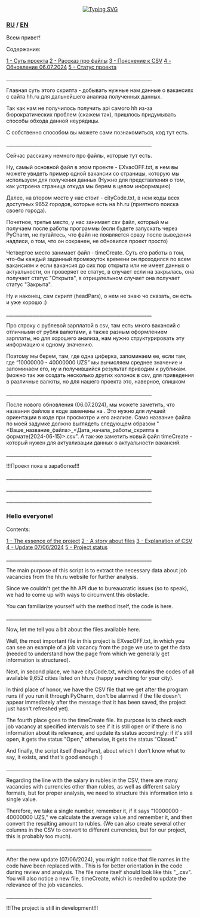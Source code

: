 <p align="center"> <a href="https://git.io/typing-svg"><img src="https://readme-typing-svg.herokuapp.com?font=Ga+Maamli&duration=2000&pause=1000&color=CB17C4&background=FFFFFF00&center=true&vCenter=true&random=false&width=435&lines=README+%D0%BA+%D0%9F%D1%80%D0%BE%D0%B5%D0%BA%D1%82%D1%83+%D0%BF%D0%BE+%D0%BF%D0%B0%D1%80%D1%81%D0%B8%D0%BD%D0%B3%D1%83+HH.ru;README+for+the+HH.ru+Parsing+Project;Zabrodivshiy+Kivi" alt="Typing SVG" /></a> </p>

<p><H3> <a href = "#RU">RU</a> / <a href = "#EN">EN</a> </H3></p>

<p><a id="RU">Всем привет! </p>

<p>Содержание:</p>
<a href = "#esse">1 - Суть проекта</a>
<a href = "#files">2 - Рассказ про файлы</a>
<a href = "#csv">3 - Пояснение к CSV</a>
<a href = "#new1">4 - Обновление 06.07.2024</a>
<a href = "#stat">5 - Статус проекта</a>


<p>_____________________________________________________________ </p>

<p id = "esse" >Главная суть этого скрипта - добывать нужные нам данные о вакансиях с сайта hh.ru для дальнейшего анализа полученных данных. </p>

<p>Так как нам не получилось получить api самого hh из-за бюрократических проблем (скажем так), пришлось придумывать способы обхода данной неурядицы. </p>

<p>С собственно способом вы можете сами познакомиться, код тут есть. </p>

<p>_____________________________________________________________ </p>
 
<p id = "files">Сейчас расскажу немного про файлы, которые тут есть. </p>

<p>Ну, самый основной файл в этом проекте - EXvacOFF.txt, в нем вы можете увидеть пример одной вакансии со страницы, которую мы используем для получения данных (Нужно для представления о том, как устроена страница откуда мы берем в целом информацию) </p>

<p>Далее, на втором месте у нас стоит - cityCode.txt, в нем коды всех доступных 9652 городов, которые есть на hh.ru (приятного поиска своего города). </p>

<p>Почетное, третье место, у нас занимает csv файл, который мы получаем после работы программы (если будете запускать через PyCharm, не пугайтесь, что файл не появляется сразу после выведения надписи, о том, что он сохранен, не обновился проект просто) </p>

<p>Четвертое место занимает файл - timeCreate. Суть его работы в том, что-бы каждый заданный промежуток времени он проходился по всем вакансиям и если вакансия до сих пор открыта или не имеет данных о актуальности, он проверяет ее статус, в случает если на закрылась, она получает статус "Открыта", в отрицательном случает она получает статус "Закрыта".</p>

<p>Ну и наконец, сам скрипт (headPars), о нем не знаю чо сказать, он есть и уже хорошо :) </p>

<p>_____________________________________________________________ </p>

<p id = "csv">Про строку с рублевой зарплатой в csv, там есть много вакансий с отличными от рубля валютами, а также разным оформлением зарплаты, но для хорошего анализа, нам нужно структурировать эту информацию к одному значению. </p>

<p>Поэтому мы берем, там, где одна циферка, запоминаем ее, если там, где “10000000 - 40000000 UZS” мы вычисляем среднее значение и запоминаем его, ну и получившийся результат приводим к рубликам. (можно так же создать несколько других колонок в csv, для приведения в различные валюты, но для нашего проекта это, наверное, слишком </p>

<p>_____________________________________________________________ </p>

<p id = "new1">После нового обновления (06.07.2024), мы можете заметить, что названия файлов в коде заменены на <Your_file_name.csv>.
Это нужно для лучшей ориентации в коде при просмотре и его анализе.
Само название файла по моей задумке должно выглядеть следующем образом "<Ваше_название_файла>_<Дата_начала_работы_скрипта в формате(2024-06-15)>.csv". 
А так-же заметить новый файл timeCreate - который нужен для актуализации данных о актуальности вакансий.</p>

<p>_____________________________________________________________ </p>

<p id = "stat">!!!Проект пока в заработке!!!</p>

<p>_____________________________________________________________ </p>
<p>_____________________________________________________________ </p>
<p>_____________________________________________________________ </p>

<p><h3 id="EN">Hello everyone!</h3></p>

<p>Contents:</p>
<a href = "#esse.2">1 - The essence of the project</a>
<a href = "#files.2">2 - A story about files</a>
<a href = "#csv.2">3 - Explanation of CSV</a>
<a href = "#new1.2">4 - Update 07/06/2024</a>
<a href = "#stat.2">5 - Project status</a>

<p>_____________________________________________________________</p>

<p id = "esse.2">The main purpose of this script is to extract the necessary data about job vacancies from the hh.ru website for further analysis.</p>

<p>Since we couldn't get the hh API due to bureaucratic issues (so to speak), we had to come up with ways to circumvent this obstacle.</p>

<p>You can familiarize yourself with the method itself, the code is here.</p>

<p>_____________________________________________________________</p>

<p id = "files.2">Now, let me tell you a bit about the files available here.</p>

<p>Well, the most important file in this project is EXvacOFF.txt, in which you can see an example of a job vacancy from the page we use to get the data (needed to understand how the page from which we generally get information is structured).</p>

<p>Next, in second place, we have cityCode.txt, which contains the codes of all available 9,652 cities listed on hh.ru (happy searching for your city).</p>

<p>In third place of honor, we have the CSV file that we get after the program runs (if you run it through PyCharm, don't be alarmed if the file doesn't appear immediately after the message that it has been saved, the project just hasn't refreshed yet).</p>

<p>The fourth place goes to the timeCreate file. Its purpose is to check each job vacancy at specified intervals to see if it is still open or if there is no information about its relevance, and update its status accordingly: if it's still open, it gets the status "Open," otherwise, it gets the status "Closed."</p>

<p>And finally, the script itself (headPars), about which I don't know what to say, it exists, and that's good enough :)</p>

<p>_____________________________________________________________</p>

<p id = "csv.2">Regarding the line with the salary in rubles in the CSV, there are many vacancies with currencies other than rubles, as well as different salary formats, but for proper analysis, we need to structure this information into a single value.</p>

<p>Therefore, we take a single number, remember it, if it says “10000000 - 40000000 UZS,” we calculate the average value and remember it, and then convert the resulting amount to rubles. (We can also create several other columns in the CSV to convert to different currencies, but for our project, this is probably too much).</p>

<p>_____________________________________________________________</p>

<p id = "new1.2">After the new update (07/06/2024), you might notice that file names in the code have been replaced with <Your_file_name.csv>.
This is for better orientation in the code during review and analysis.
The file name itself should look like this "<Your_file_name>_<Script_start_date in format(2024-06-15)>.csv".
You will also notice a new file, timeCreate, which is needed to update the relevance of the job vacancies.</p>

<p>_____________________________________________________________</p>

<p id = "stat.2">!!!The project is still in development!!!
</p>
